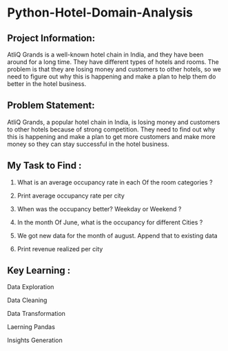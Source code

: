 # Python-Hotel-Domain-Analysis

## Project Information:

AtliQ Grands is a well-known hotel chain in India, and they have been around for a long time. They have different types of hotels and rooms. The problem is that they are losing money and customers to other hotels, so we need to figure out why this is happening and make a plan to help them do better in the hotel business.

## Problem Statement:

AtliQ Grands, a popular hotel chain in India, is losing money and customers to other hotels because of strong competition. They need to find out why this is happening and make a plan to get more customers and make more money so they can stay successful in the hotel business.

## My Task to Find :

1. What is an average occupancy rate in each Of the room categories ?

2. Print average occupancy rate per city

3. When was the occupancy better? Weekday or Weekend ?

4. In the month Of June, what is the occupancy for different Cities ?

5. We got new data for the month of august. Append that to existing data

6. Print revenue realized per city

##  Key Learning :

 Data Exploration
 
 Data Cleaning
 
 Data Transformation

 Laerning Pandas
 
 Insights Generation
